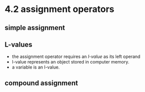 # 4.2 assignment operators

## simple assignment
## **L-values**

- the assignment operator requires an *l-value* as its left operand
- l-value represents an object stored in computer memory.
- a variable is an l-value.

## compound assignment